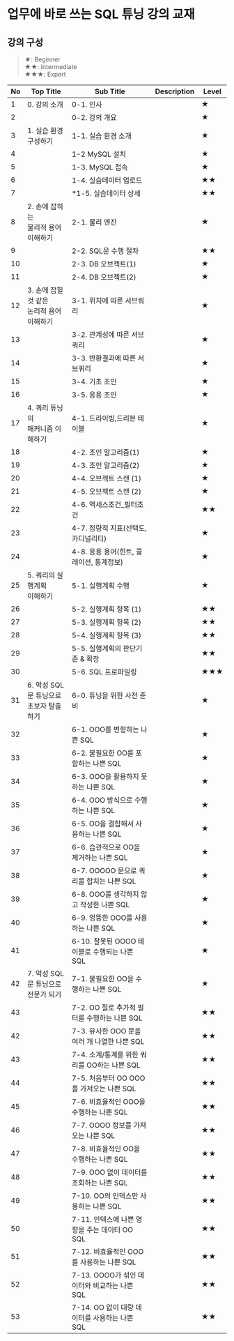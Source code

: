 # 업무에 바로 쓰는 SQL 튜닝 강의 교재
## 강의 구성
> ★: Beginner <br> ★★: Intermediate <br> ★★★: Expert

| No | Top Title | Sub Title |  Description |Level |
| --- |  --- |  --- | --- | --- |
| 1 | 0. 강의 소개 | 0-1. 인사 | | ★ |
| 2 | | 0-2. 강의 개요 | | ★ |
| 3 | 1. 실습 환경 구성하기 | 1-1. 실습 환경 소개 | | ★ |
| 4 | | 1-2 MySQL 설치 || ★ |
| 5| | 1-3. MySQL 접속 || ★ |
| 6 | | 1-4. 실습데이터 업로드 | |★★ |
| 7 | | *1-5. 실습데이터 상세 | |★★ |
| 8 | 2. 손에 잡히는 <br>물리적 용어 이해하기 | 2-1. 물리 엔진 | | ★ |
| 9 | | 2-2. SQL문 수행 절차 | | ★★ |
| 10 | | 2-3. DB 오브젝트(1) | | ★ |
| 11 | | 2-4. DB 오브젝트(2) || ★ |
| 12 | 3. 손에 잡힐 것 같은<br> 논리적 용어 이해하기 | 3-1. 위치에 따른 서브쿼리 | | ★ |
| 13 | | 3-2. 관계성에 따른 서브쿼리 | | ★ |
| 14 | | 3-3. 반환결과에 따른 서브쿼리 | | ★ |
| 15 | | 3-4. 기초 조인 | | ★ |
| 16 | | 3-5. 응용 조인 | | ★ |
| 17 | 4. 쿼리 튜닝의 <br>매커니즘 이해하기 | 4-1. 드라이빙,드리븐 테이블 | | ★ |
| 18 | | 4-2. 조인 알고리즘(1) | | ★ |
| 19 | | 4-3. 조인 알고리즘(2) | | ★ |
| 20 | | 4-4. 오브젝트 스캔 (1) | | ★ |
| 21 | | 4-5. 오브젝트 스캔 (2) | | ★ |
| 22 | | 4-6. 액세스조건_필터조건 | | ★★ |
| 23 | | 4-7. 정량적 지표(선택도, 카디널리티) | | ★ |
| 24 | | 4-8. 응용 용어(힌트, 콜레이션, 통계정보) | | ★ |
| 25 | 5. 쿼리의 실행계획<br> 이해하기 | 5-1. 실행계획 수행 | | ★ |
| 26 | | 5-2. 실행계획 항목 (1) | | ★★ |
| 27 | | 5-3. 실행계획 항목 (2) | | ★★ |
| 28 | | 5-4. 실행계획 항목 (3) | | ★★ |
| 29 | | 5-5. 실행계획의 판단기준 & 확장 | | ★★ |
| 30 | | 5-6. SQL 프로파일링 | | ★★★ |
| 31 | 6. 악성 SQL문 튜닝으로<br>초보자 탈출하기 | 6-0. 튜닝을 위한 사전 준비 | | ★ |
| 32 | | 6-1. OOO를 변형하는 나쁜 SQL | | ★ |
| 33 | | 6-2. 불필요한 OO를 포함하는 나쁜 SQL | | ★ |
| 34 | | 6-3. OOO을 활용하지 못하는 나쁜 SQL | | ★ |
| 35 | | 6-4. OOO 방식으로 수행하는 나쁜 SQL | | ★ |
| 36 | | 6-5. OO을 결합해서 사용하는 나쁜 SQL | | ★ |
| 37 | | 6-6. 습관적으로 OO을 제거하는 나쁜 SQL | | ★ |
| 38 | | 6-7. OOOOO 문으로 쿼리를 합치는 나쁜 SQL | | ★ |
| 39 | | 6-8. OOO를 생각하지 않고 작성한 나쁜 SQL | | ★ | 
| 40 | | 6-9. 엉뚱한 OOO를 사용하는 나쁜 SQL | | ★ |
| 41 | | 6-10. 잘못된 OOOO 테이블로 수행되는 나쁜 SQL | | ★ |
| 42 | 7. 악성 SQL문 튜닝으로 <br>전문가 되기 | 7-1. 불필요한 OO을 수행하는 나쁜 SQL | | ★ |
| 43 | | 7-2. OO 절로 추가적 필터를 수행하는 나쁜 SQL | | ★★ |
| 42 | | 7-3. 유사한 OOO 문을 여러 개 나열한 나쁜 SQL | | ★★ |
| 43 | | 7-4. 소계/통계를 위한 쿼리를 OO하는 나쁜 SQL | | ★★ |
| 44 | | 7-5. 처음부터 OO OOO를 가져오는 나쁜 SQL| | ★★ |
| 45 | | 7-6. 비효율적인 OOO을 수행하는 나쁜 SQL| | ★★ |
| 46 | | 7-7. OOOO 정보를 가져오는 나쁜 SQL| | ★★ |
| 47 | | 7-8. 비효율적인 OO을 수행하는 나쁜 SQL| | ★★ |
| 48 | | 7-9. OOO 없이 데이터를 조회하는 나쁜 SQL| | ★★ |
| 49 | | 7-10. OO의 인덱스만 사용하는 나쁜 SQL| | ★★ |
| 50 | | 7-11. 인덱스에 나쁜 영향을 주는 데이터 OO SQL| | ★★ |
| 51 | | 7-12. 비효율적인 OOO를 사용하는 나쁜 SQL | | ★★ |
| 52 | | 7-13. OOOO가 섞인 데이터와 비교하는 나쁜 SQL | | ★★ |
| 53 | | 7-14. OO 없이 대량 데이터를 사용하는 나쁜 SQL | | ★★ |






